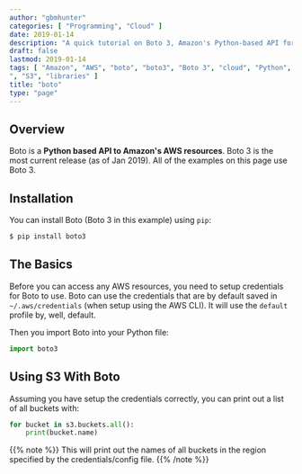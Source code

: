 ```yaml
---
author: "gbmhunter"
categories: [ "Programming", "Cloud" ]
date: 2019-01-14
description: "A quick tutorial on Boto 3, Amazon's Python-based API for AWS."
draft: false
lastmod: 2019-01-14
tags: [ "Amazon", "AWS", "boto", "boto3", "Boto 3", "cloud", "Python", "API
", "S3", "libraries" ]
title: "boto"
type: "page"
---
```


## Overview

Boto is a **Python based API to Amazon's AWS resources**. Boto 3 is the most current release (as of Jan 2019). All of the examples on this page use Boto 3.

## Installation

You can install Boto (Boto 3 in this example) using `pip`:

```sh
$ pip install boto3
```

## The Basics

Before you can access any AWS resources, you need to setup credentials for Boto to use. Boto can use the credentials that are by default saved in `~/.aws/credentials` (when setup using the AWS CLI). It will use the `default` profile by, well, default.

Then you import Boto into your Python file:

```python
import boto3
```

## Using S3 With Boto

Assuming you have setup the credentials correctly, you can print out a list of all buckets with:

```python
for bucket in s3.buckets.all():
    print(bucket.name)
```

{{% note %}}
This will print out the names of all buckets in the region specified by the credentials/config file.
{{% /note %}}

